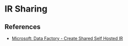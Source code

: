 # IR Sharing

## References

- [Microsoft: Data Factory - Create Shared Self Hosted IR](https://learn.microsoft.com/en-us/azure/data-factory/create-shared-self-hosted-integration-runtime-powershell)
